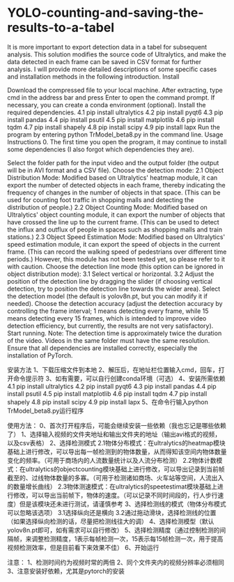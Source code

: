 # YOLO-counting-and-saving-the-results-to-a-tabel
It is more important to export detection data in a tabel for subsequent analysis. This solution modifies the source code of Ultralytics, and make the data detected in each frame can be saved in CSV format for further analysis. I will provide more detailed descriptions of some specific cases and installation methods in the following introduction.
Install

Download the compressed file to your local machine.
After extracting, type cmd in the address bar and press Enter to open the command prompt.
If necessary, you can create a conda environment (optional).
Install the required dependencies.
4.1 pip install ultralytics 
4.2 pip install pyqt6
4.3 pip install pandas
4.4 pip install psutil
4.5 pip install matplotlib
4.6 pip install tqdm
4.7 pip install shapely
4.8 pip install scipy
4.9 pip install lapx
Run the program by entering python TrModel_beta8.py in the command line.
Usage Instructions 0. The first time you open the program, it may continue to install some dependencies (I also forgot which dependencies they are).

Select the folder path for the input video and the output folder (the output will be in AVI format and a CSV file).
Choose the detection mode:
2.1 Object Distribution Mode: Modified based on Ultralytics' heatmap module, it can export the number of detected objects in each frame, thereby indicating the frequency of changes in the number of objects in that space. (This can be used for counting foot traffic in shopping malls and detecting the distribution of people.)
2.2 Object Counting Mode: Modified based on Ultralytics' object counting module, it can export the number of objects that have crossed the line up to the current frame. (This can be used to detect the influx and outflux of people in spaces such as shopping malls and train stations.)
2.3 Object Speed Estimation Mode: Modified based on Ultralytics' speed estimation module, it can export the speed of objects in the current frame. (This can record the walking speed of pedestrians over different time periods.) However, this module has not been tested yet, so please refer to it with caution.
Choose the detection line mode (this option can be ignored in object distribution mode):
3.1 Select vertical or horizontal.
3.2 Adjust the position of the detection line by dragging the slider (if choosing vertical detection, try to position the detection line towards the wider area).
Select the detection model (the default is yolov8n.pt, but you can modify it if needed).
Choose the detection accuracy (adjust the detection accuracy by controlling the frame interval; 1 means detecting every frame, while 15 means detecting every 15 frames, which is intended to improve video detection efficiency, but currently, the results are not very satisfactory).
Start running. Note:
The detection time is approximately twice the duration of the video.
Videos in the same folder must have the same resolution.
Ensure that all dependencies are installed correctly, especially the installation of PyTorch.


安装方法 
1、下载压缩文件到本地 
2、解压后，在地址栏位置输入cmd，回车，打开命令提示符 
3、如有需要，可以自行创建conda环境（可选）
4、安装所需依赖 
4.1 pip install ultralytics 
4.2 pip install pyqt6
4.3 pip install pandas
4.4 pip install psutil
4.5 pip install matplotlib
4.6 pip install tqdm
4.7 pip install shapely
4.8 pip install scipy
4.9 pip install lapx
5、在命令行输入python TrModel_beta8.py运行程序

使用方法：
0、首次打开程序后，可能会继续安装一些依赖（我也忘记是哪些依赖了） 
1、选择输入视频的文件夹地址和输出文件夹的地址（输出avi格式的视频，以及csv表格） 
2、选择检测模式 
2.1物体分布模式：在ultralytics的heatmap模块基础上进行修改，可以导出每一帧检测到的物体数量，从而得知该空间内物体数量变化的频率。（可用于商场内的人流数量统计以及人流分布检测） 
2.2物体计数模式：在ultralytics的objectcounting模块基础上进行修改，可以导出记录到当前帧截至的、过线物体数量的多寡。（可用于检测诸如商场、火车站等空间，人流出入的数量增长曲线） 2.3物体测速模式：在ultralytics的speetestimat模块基础上进行修改，可以导出当前帧下，物体的速度。（可以记录不同时间段的，行人步行速度）但是该模块还未进行测试，请谨慎参考 
3、选择检测线的模式（物体分布模式可以忽略该选项） 
3.1选择纵向还是横向
3.2通过拖动滑块，选择检测线的位置（如果选择纵向检测的话，尽量把检测线往大的调） 
4、选择检测模型（默认yolov8n.pt即可，如有需求可以自行修改） 
5、选择检测精度（通过控制检测的间隔帧，来调整检测精度，1表示每帧检测一次，15表示每15帧检测一次，用于提高视频检测效率，但是目前看下来效果不佳）
6、开始运行

注意： 1、检测时间约为视频时常的两倍 2、同个文件夹内的视频分辨率必须相同 3、注意安装好依赖，尤其是pytorch的安装
